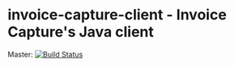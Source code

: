 # invoice-capture-client - Invoice Capture's Java client

Master: [![Build Status](https://travis-ci.org/invisiblecloud/invoice-capture-client.svg?branch=master)](https://travis-ci.org/invisiblecloud/invoice-capture-client)
